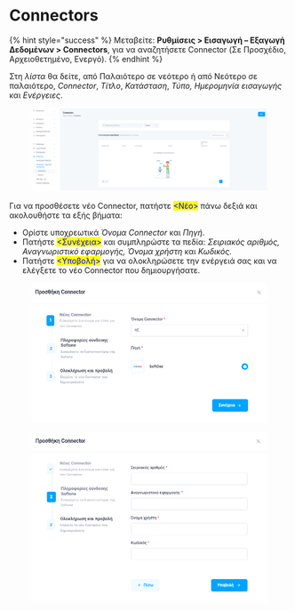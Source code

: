 # Connectors

{% hint style="success" %}
Μεταβείτε: **Ρυθμίσεις > Εισαγωγή – Εξαγωγή Δεδομένων > Connectors**, για να αναζητήσετε Connector (Σε Προσχέδιο, Αρχειοθετημένο, Ενεργό).
{% endhint %}

Στη _λίστα_ θα δείτε, από Παλαιότερο σε νεότερο ή από Νεότερο σε παλαιότερο, _Connector_, _Τίτλο_, _Κατάσταση_, _Τύπο, Ημερομηνία εισαγωγής_ και _Ενέργειες_.

<figure><img src="../../.gitbook/assets/ScreenHunter 92.png" alt=""><figcaption></figcaption></figure>

Για να προσθέσετε νέο Connector, πατήστε <mark style="color:blue;"><Νέο></mark> πάνω δεξιά και ακολουθήστε τα εξής βήματα:

* Ορίστε υποχρεωτικά _Όνομα Connector_ και _Πηγή_.          &#x20;
* Πατήστε <mark style="color:blue;"><Συνέχεια></mark> και συμπληρώστε τα πεδία: _Σειριακός αριθμός, Αναγνωριστικό εφαρμογής, Όνομα χρήστη_ και _Κωδικός._
* Πατήστε <mark style="color:blue;"><Υποβολή></mark> για να ολοκληρώσετε την ενέργειά σας και να ελέγξετε το νέο Connector που δημιουργήσατε.

<figure><img src="../../.gitbook/assets/ScreenHunter 91.png" alt=""><figcaption></figcaption></figure>

<figure><img src="../../.gitbook/assets/ScreenHunter 90.png" alt=""><figcaption></figcaption></figure>

